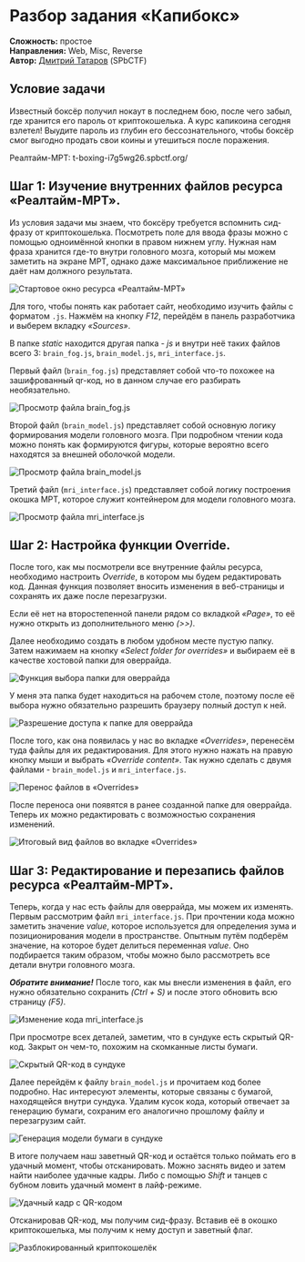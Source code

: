 # Разбор задания «Капибокс»

**Сложность:** простое \
**Направления:** Web, Misc, Reverse \
**Автор:** [Дмитрий Татаров](https://t.me/kukuxumushi) (SPbCTF)

## Условие задачи

Известный боксёр получил нокаут в последнем бою, после чего забыл, где хранится его пароль от криптокошелька. А курс капикоина сегодня взлетел! Выудите пароль из глубин его бессознательного, чтобы боксёр смог выгодно продать свои коины и утешиться после поражения.

Реалтайм-МРТ: t-boxing-i7g5wg26.spbctf.org/

## Шаг 1: Изучение внутренних файлов ресурса «Реалтайм-МРТ».

Из условия задачи мы знаем, что боксёру требуется вспомнить сид-фразу от криптокошелька. Посмотреть поле для ввода фразы можно с помощью одноимённой кнопки в правом нижнем углу. Нужная нам фраза хранится где-то внутри головного мозга, который мы можем заметить на экране МРТ, однако даже максимальное приближение не даёт нам должного результата. 

![Стартовое окно ресурса «Реалтайм-МРТ»](/screens/1.png)

Для того, чтобы понять как работает сайт, необходимо изучить файлы с форматом `.js`. Нажмём на кнопку *F12*, перейдём в панель разработчика и выберем вкладку *«Sources»*. 

В папке *static* находится другая папка - *js* и внутри неё таких файлов всего 3: `brain_fog.js`, `brain_model.js`, `mri_interface.js`.

Первый файл (`brain_fog.js`) представляет собой что-то похожее на зашифрованный qr-код, но в данном случае его разбирать необязательно.

![Просмотр файла brain_fog.js](/screens/2.png)

Второй файл (`brain_model.js`) представляет собой основную логику формирования модели головного мозга. При подробном чтении кода можно понять как формируются фигуры, которые вероятно всего находятся за внешней оболочкой модели.

![Просмотр файла brain_model.js](/screens/3.png)

Третий файл (`mri_interface.js`) представляет собой логику построения окошка МРТ, которое служит контейнером для модели головного мозга.

![Просмотр файла mri_interface.js](/screens/4.png)

## Шаг 2: Настройка функции Override.

После того, как мы посмотрели все внутренние файлы ресурса, необходимо настроить *Override*, в котором мы будем редактировать код. Данная функция позволяет вносить изменения в веб-страницы и сохранять их даже после перезагрузки.

Если её нет на второстепенной панели рядом со вкладкой *«Page»*, то её нужно открыть из дополнительного меню *(>>)*. 

Далее необходимо создать в любом удобном месте пустую папку. Затем нажимаем на кнопку *«Select folder for overrides»* и выбираем её в качестве хостовой папки для оверрайда.

![Функция выбора папки для оверрайда](/screens/5.png)

У меня эта папка будет находиться на рабочем столе, поэтому после её выбора нужно обязательно разрешить браузеру полный доступ к ней.

![Разрешение доступа к папке для оверрайда](/screens/6.png)

После того, как она появилась у нас во вкладке *«Overrides»*, перенесём туда файлы для их редактирования. Для этого нужно нажать на правую кнопку мыши и выбрать *«Override content»*. Так нужно сделать с двумя файлами - `brain_model.js` и `mri_interface.js`.

![Перенос файлов в «Overrides»](/screens/7.png)

После переноса они появятся в ранее созданной папке для оверрайда. Теперь их можно редактировать с возможностью сохранения изменений.

![Итоговый вид файлов во вкладке «Overrides»](/screens/8.png)

## Шаг 3: Редактирование и перезапись файлов ресурса «Реалтайм-МРТ».

Теперь, когда у нас есть файлы для оверрайда, мы можем их изменять. Первым рассмотрим файл `mri_interface.js`. При прочтении кода можно заметить значение *value*, которое используется для определения зума и позиционирования модели в пространстве. Опытным путём подберём значение, на которое будет делиться переменная *value*. Оно подбирается таким образом, чтобы можно было рассмотреть все детали внутри головного мозга.

***Обратите внимание!***
После того, как мы внесли изменения в файл, его нужно обязательно сохранить *(Ctrl + S)* и после этого обновить всю страницу *(F5)*.

![Изменение кода mri_interface.js](/screens/9.png)

При просмотре всех деталей, заметим, что в сундуке есть скрытый QR-код. Закрыт он чем-то, похожим на скомканные листы бумаги. 

![Скрытый QR-код в сундуке](/screens/10.png)

Далее перейдём к файлу `brain_model.js` и прочитаем код более подробно. Нас интересуют элементы, которые связаны с бумагой, находящейся внутри сундука. Удалим кусок кода, который отвечает за генерацию бумаги, сохраним его аналогично прошлому файлу и перезагрузим сайт. 

![Генерация модели бумаги в сундуке ](/screens/11.png)

В итоге получаем наш заветный QR-код и остаётся только поймать его в удачный момент, чтобы отсканировать. Можно заснять видео и затем найти наиболее удачные кадры. Либо с помощью *Shift* и танцев с бубном ловить удачный момент в лайф-режиме.

![Удачный кадр с QR-кодом](/screens/12.png)

Отсканировав QR-код, мы получим сид-фразу. Вставив её в окошко криптокошелька, мы получим к нему доступ и заветный флаг.

![Разблокированный криптокошелёк](/screens/13.png)





